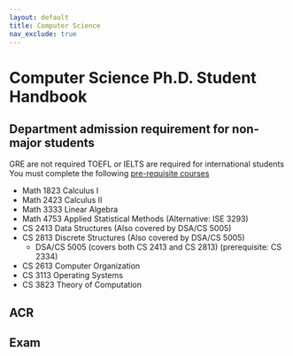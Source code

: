 ```yaml
---
layout: default
title: Computer Science
nav_exclude: true
---
```

# Computer Science Ph.D. Student Handbook

## Department admission requirement for non-major students
GRE are not required
TOEFL or IELTS are required for international students 
You must complete the following [pre-requisite courses](http://www.ou.edu/coe/cs/apply)
  * Math 1823 Calculus I
  * Math 2423 Calculus II
  * Math 3333 Linear Algebra
  * Math 4753 Applied Statistical Methods (Alternative: ISE 3293)
  * CS 2413 Data Structures (Also covered by DSA/CS 5005)
  * CS 2813 Discrete Structures (Also covered by DSA/CS 5005)
     * DSA/CS 5005 (covers both CS 2413 and CS 2813) (prerequisite: CS 2334)
  * CS 2613 Computer Organization
  * CS 3113 Operating Systems
  * CS 3823 Theory of Computation

## ACR

## Exam

